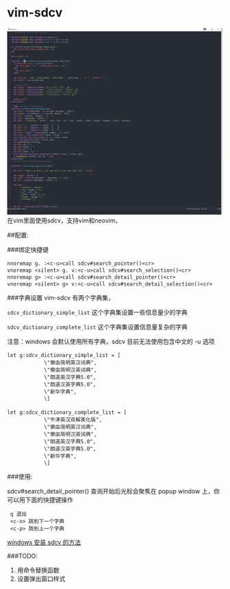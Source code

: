 # vim-sdcv
![sdcv](./sdcv_vim.gif)
在vim里面使用sdcv，支持vim和neovim。

##配置:


###绑定快捷键
```vimscript
nnoremap g. :<c-u>call sdcv#search_pointer()<cr>
vnoremap <silent> g. v:<c-u>call sdcv#search_selection()<cr>
nnoremap g> :<c-u>call sdcv#search_detail_pointer()<cr>
vnoremap <silent> g> v:<c-u>call sdcv#search_detail_selection()<cr>
```

###字典设置
vim-sdcv 有两个字典集， 

`sdcv_dictionary_simple_list` 这个字典集设置一些信息量少的字典

`sdcv_dictionary_complete_list` 这个字典集设置信息量复杂的字典

注意：windows 会默认使用所有字典，sdcv 目前无法使用包含中文的 -u 选项
```
let g:sdcv_dictionary_simple_list = [
			\"懒虫简明英汉词典",
			\"懒虫简明汉英词典",
			\"朗道英汉字典5.0",
			\"朗道汉英字典5.0",
			\"新华字典",
			\]

let g:sdcv_dictionary_complete_list = [
			\"牛津英汉双解美化版",
			\"懒虫简明英汉词典",
			\"懒虫简明汉英词典",
			\"朗道英汉字典5.0",
			\"朗道汉英字典5.0",
			\"新华字典",
			\]

```

###使用:

sdcv#search_detail_pointer() 查询开始后光标会聚焦在 popup window 上，你可以用下面的快捷键操作


```
 q 退出
 <c-n> 跳到下一个字典
 <c-p> 跳到上一个字典
```


[windows 安装 sdcv 的方法](./compile-sdcv-in-msys2.md)

###TODO:
1. 用命令替换函数
2. 设置弹出窗口样式
